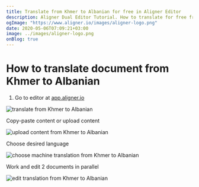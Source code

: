 ```yaml
---
title: Translate from Khmer to Albanian for free in Aligner Editor
description: Aligner Dual Editor Tutorial. How to translate for free from Khmer to Albanian. Aligner is multilingual document management platform. 
ogImage: "https://www.aligner.io/images/aligner-logo.png"
date: 2020-05-06T07:09:21+03:00
image: ../images/aligner-logo.png
onBlog: true
---
```


# How to translate document from Khmer to Albanian

1. Go to editor at [app.aligner.io](https://app.aligner.io "Aligner App web page")

![translate from Khmer to Albanian](../aligner-blank-editor.png "translate from Khmer to Albanian")

Copy-paste content or upload content

![upload content from Khmer to Albanian](../aligner-uploaded-document.png "upload content from Khmer to Albanian")

Choose desired language

![choose machine translation from Khmer to Albanian](../aligner-language-dropdown.png "choose machine translation from Khmer to Albanian")

Work and edit 2 documents in parallel

![edit translation from Khmer to Albanian](../aligner-double-sitded-editor.png "edit translation from Khmer to Albanian")

